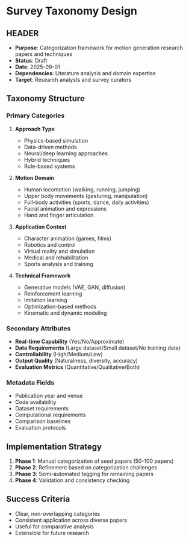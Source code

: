 # Survey Taxonomy Design

## HEADER
- **Purpose**: Categorization framework for motion generation research papers and techniques
- **Status**: Draft
- **Date**: 2025-09-01
- **Dependencies**: Literature analysis and domain expertise
- **Target**: Research analysts and survey curators

## Taxonomy Structure

### Primary Categories

1. **Approach Type**
   - Physics-based simulation
   - Data-driven methods
   - Neural/deep learning approaches
   - Hybrid techniques
   - Rule-based systems

2. **Motion Domain**
   - Human locomotion (walking, running, jumping)
   - Upper body movements (gesturing, manipulation)
   - Full-body activities (sports, dance, daily activities)
   - Facial animation and expressions
   - Hand and finger articulation

3. **Application Context**
   - Character animation (games, films)
   - Robotics and control
   - Virtual reality and simulation
   - Medical and rehabilitation
   - Sports analysis and training

4. **Technical Framework**
   - Generative models (VAE, GAN, diffusion)
   - Reinforcement learning
   - Imitation learning
   - Optimization-based methods
   - Kinematic and dynamic modeling

### Secondary Attributes

- **Real-time Capability** (Yes/No/Approximate)
- **Data Requirements** (Large dataset/Small dataset/No training data)
- **Controllability** (High/Medium/Low)
- **Output Quality** (Naturalness, diversity, accuracy)
- **Evaluation Metrics** (Quantitative/Qualitative/Both)

### Metadata Fields

- Publication year and venue
- Code availability
- Dataset requirements
- Computational requirements
- Comparison baselines
- Evaluation protocols

## Implementation Strategy

1. **Phase 1**: Manual categorization of seed papers (50-100 papers)
2. **Phase 2**: Refinement based on categorization challenges
3. **Phase 3**: Semi-automated tagging for remaining papers
4. **Phase 4**: Validation and consistency checking

## Success Criteria

- Clear, non-overlapping categories
- Consistent application across diverse papers
- Useful for comparative analysis
- Extensible for future research